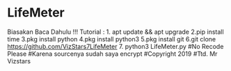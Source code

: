 # LifeMeter
Biasakan Baca Dahulu !!!  Tutorial : 1. apt update &amp;&amp; apt upgrade 2.pip install time 3.pkg install python 4.pkg install python3 5.pkg install git 6.git clone https://github.com/VizStars7LifeMeter 7. python3 LifeMeter.py  #No Recode Please #Karena sourcenya sudah saya encrypt #Copyright 2019  #Ttd. Mr Vizstars
